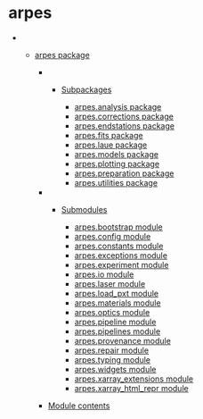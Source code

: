# arpes

  -   - [arpes package](arpes)
        
          -   - [Subpackages](arpes#subpackages)
                
                  - [arpes.analysis package](arpes.analysis)
                  - [arpes.corrections package](arpes.corrections)
                  - [arpes.endstations package](arpes.endstations)
                  - [arpes.fits package](arpes.fits)
                  - [arpes.laue package](arpes.laue)
                  - [arpes.models package](arpes.models)
                  - [arpes.plotting package](arpes.plotting)
                  - [arpes.preparation package](arpes.preparation)
                  - [arpes.utilities package](arpes.utilities)
        
          -   - [Submodules](arpes#submodules)
                
                  - [arpes.bootstrap module](arpes.bootstrap)
                  - [arpes.config module](arpes.config)
                  - [arpes.constants module](arpes.constants)
                  - [arpes.exceptions module](arpes.exceptions)
                  - [arpes.experiment module](arpes.experiment)
                  - [arpes.io module](arpes.io)
                  - [arpes.laser module](arpes.laser)
                  - [arpes.load\_pxt module](arpes.load_pxt)
                  - [arpes.materials module](arpes.materials)
                  - [arpes.optics module](arpes.optics)
                  - [arpes.pipeline module](arpes.pipeline)
                  - [arpes.pipelines module](arpes.pipelines)
                  - [arpes.provenance module](arpes.provenance)
                  - [arpes.repair module](arpes.repair)
                  - [arpes.typing module](arpes.typing)
                  - [arpes.widgets module](arpes.widgets)
                  - [arpes.xarray\_extensions
                    module](arpes.xarray_extensions)
                  - [arpes.xarray\_html\_repr
                    module](arpes.xarray_html_repr)
        
          - [Module contents](arpes#module-arpes)
